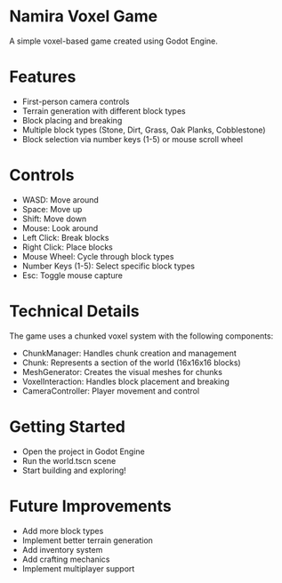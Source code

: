 # Namira Voxel Game 
A simple voxel-based game created using Godot Engine.

# Features

- First-person camera controls
- Terrain generation with different block types
- Block placing and breaking
- Multiple block types (Stone, Dirt, Grass, Oak Planks, Cobblestone)
- Block selection via number keys (1-5) or mouse scroll wheel

# Controls

- WASD: Move around
- Space: Move up
- Shift: Move down
- Mouse: Look around
- Left Click: Break blocks
- Right Click: Place blocks
- Mouse Wheel: Cycle through block types
- Number Keys (1-5): Select specific block types
- Esc: Toggle mouse capture

# Technical Details
The game uses a chunked voxel system with the following components:

- ChunkManager: Handles chunk creation and management
- Chunk: Represents a section of the world (16x16x16 blocks)
- MeshGenerator: Creates the visual meshes for chunks
- VoxelInteraction: Handles block placement and breaking
- CameraController: Player movement and control

# Getting Started

- Open the project in Godot Engine
- Run the world.tscn scene
- Start building and exploring!

# Future Improvements

- Add more block types
- Implement better terrain generation
- Add inventory system
- Add crafting mechanics
- Implement multiplayer support
